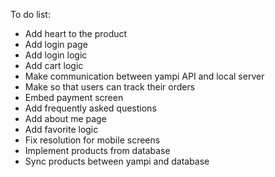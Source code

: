To do list: 

- Add heart to the product
- Add login page
- Add login logic
- Add cart logic
- Make communication between yampi API and local server
- Make so that users can track their orders
- Embed payment screen
- Add frequently asked questions
- Add about me page
- Add favorite logic
- Fix resolution for mobile screens
- Implement products from database
- Sync products between yampi and database
  
